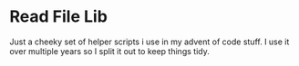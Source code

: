 # Read File Lib

Just a cheeky set of helper scripts i use in my advent of code stuff. I use it over multiple years so I split it out to keep things tidy. 

